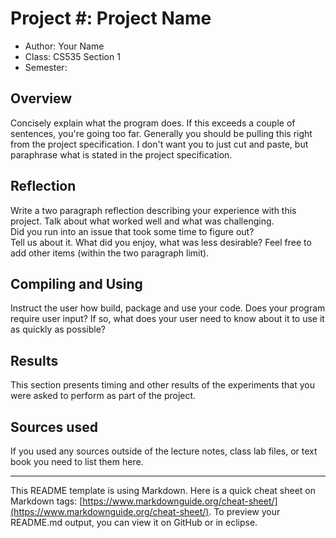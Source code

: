 # Project #: Project Name

* Author: Your Name
* Class: CS535 Section 1
* Semester: 

## Overview

Concisely explain what the program does. If this exceeds a couple of
sentences, you're going too far. Generally you should be pulling this
right from the project specification. I don't want you to just cut and
paste, but paraphrase what is stated in the project specification.

## Reflection

Write a two paragraph reflection describing your experience with this 
project.  Talk about what worked well and what was challenging.  
Did you run into an issue that took some time to figure out?  
Tell us about it. What did you enjoy, what was less desirable? Feel
free to add other items (within the two paragraph limit).

## Compiling and Using

Instruct the user how build, package and use your code. Does your
program require user input? If so, what does your user need to know
about it to use it as quickly as possible?

## Results 

This section presents timing and other results of the experiments that 
you were asked to perform as part of the project.

## Sources used

If you used any sources outside of the lecture notes, class lab files,
or text book you need to list them here. 

----------
This README template is using Markdown. Here is a quick cheat sheet on Markdown tags:
[https://www.markdownguide.org/cheat-sheet/](https://www.markdownguide.org/cheat-sheet/).
To preview your README.md output, you can view it on GitHub or in eclipse.
